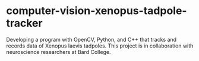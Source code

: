 # computer-vision-xenopus-tadpole-tracker
Developing a program with OpenCV, Python, and C++ that tracks and records data of Xenopus laevis tadpoles. This project is in collaboration with neuroscience researchers at Bard College.
